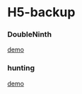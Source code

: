 # H5-backup
### DoubleNinth
[demo](https://darylxyx.github.io/Demo/DoubleNinth/)

### hunting
[demo](https://darylxyx.github.io/Demo/hunting/)

